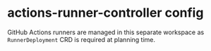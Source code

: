 # actions-runner-controller config

GitHub Actions runners are managed in this separate workspace as `RunnerDeployment` CRD is required at planning time.
